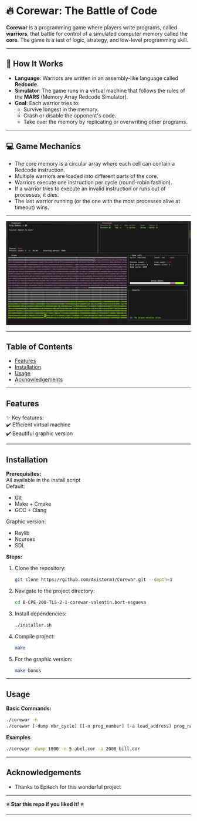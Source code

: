 # 🔥 Corewar: The Battle of Code

**Corewar** is a programming game where players write programs, called **warriors**, that battle for control of a simulated computer memory called the **core**. The game is a test of logic, strategy, and low-level programming skill.

---

## 🧠 How It Works

- **Language**: Warriors are written in an assembly-like language called **Redcode**.
- **Simulator**: The game runs in a virtual machine that follows the rules of the **MARS** (Memory Array Redcode Simulator).
- **Goal**: Each warrior tries to:
  - Survive longest in the memory.
  - Crash or disable the opponent's code.
  - Take over the memory by replicating or overwriting other programs.

---

## 💻 Game Mechanics

- The core memory is a circular array where each cell can contain a Redcode instruction.
- Multiple warriors are loaded into different parts of the core.
- Warriors execute one instruction per cycle (round-robin fashion).
- If a warrior tries to execute an invalid instruction or runs out of processes, it dies.
- The last warrior running (or the one with the most processes alive at timeout) wins.

---

![Corewar](assets/screenshot_corewar.png)

---

## **Table of Contents**
- [Features](#features)
- [Installation](#installation)
- [Usage](#usage)
- [Acknowledgements](#acknowledgements)

---

## **Features**
✨ Key features: <br>
✔️ Efficient virtual machine <br>
✔️ Beautiful graphic version <br>

---

## **Installation**
**Prerequisites:** <br>
All available in the install script <br>
Default:
- Git
- Make + Cmake
- GCC + Clang

Graphic version:
- Raylib
- Ncurses
- SDL

**Steps:**
1. Clone the repository:
   ```sh
   git clone https://github.com/Axistorm1/Corewar.git --depth=1
   ```
2. Navigate to the project directory:
   ```sh
   cd B-CPE-200-TLS-2-1-corewar-valentin.bort-esgueva
   ```
3. Install dependencies:
   ```sh
   ./installer.sh
   ```
4. Compile project:
   ```sh
   make
   ```
4. For the graphic version:
   ```sh
   make bonus
   ```
---

## **Usage**
**Basic Commands:**
  ```sh
  ./corewar -h
  ./corewar [-dump nbr_cycle] [[-n prog_number] [-a load_address] prog_name] ...
  ```
**Examples**
```sh
./corewar -dump 1000 -n 5 abel.cor -a 2000 bill.cor
```

---

## **Acknowledgements**
- Thanks to Epitech for this wonderful project

---

**⭐ Star this repo if you liked it! ⭐**

---
